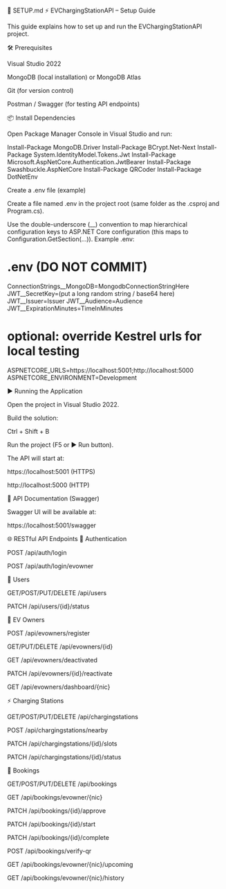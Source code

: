 ﻿📘 SETUP.md
⚡ EVChargingStationAPI – Setup Guide

This guide explains how to set up and run the EVChargingStationAPI project.

🛠️ Prerequisites

Visual Studio 2022

MongoDB
 (local installation) or MongoDB Atlas

Git (for version control)

Postman / Swagger (for testing API endpoints)

📦 Install Dependencies

Open Package Manager Console in Visual Studio and run:

Install-Package MongoDB.Driver
Install-Package BCrypt.Net-Next
Install-Package System.IdentityModel.Tokens.Jwt
Install-Package Microsoft.AspNetCore.Authentication.JwtBearer
Install-Package Swashbuckle.AspNetCore
Install-Package QRCoder
Install-Package DotNetEnv

Create a .env file (example)

Create a file named .env in the project root (same folder as the .csproj and Program.cs).

Use the double-underscore (__) convention to map hierarchical configuration keys to 
ASP.NET Core configuration (this maps to Configuration.GetSection(...)). Example .env:
# .env (DO NOT COMMIT)
ConnectionStrings__MongoDB=MongodbConnectionStringHere
JWT__SecretKey=(put a long random string / base64 here)
JWT__Issuer=Issuer
JWT__Audience=Audience
JWT__ExpirationMinutes=TimeInMinutes
# optional: override Kestrel urls for local testing
ASPNETCORE_URLS=https://localhost:5001;http://localhost:5000
ASPNETCORE_ENVIRONMENT=Development

▶️ Running the Application

Open the project in Visual Studio 2022.

Build the solution:

Ctrl + Shift + B


Run the project (F5 or ▶ Run button).

The API will start at:

https://localhost:5001
 (HTTPS)

http://localhost:5000
 (HTTP)

📖 API Documentation (Swagger)

Swagger UI will be available at:

https://localhost:5001/swagger

🌐 RESTful API Endpoints
🔑 Authentication

POST /api/auth/login

POST /api/auth/login/evowner

👥 Users

GET/POST/PUT/DELETE /api/users

PATCH /api/users/{id}/status

🚗 EV Owners

POST /api/evowners/register

GET/PUT/DELETE /api/evowners/{id}

GET /api/evowners/deactivated

PATCH /api/evowners/{id}/reactivate

GET /api/evowners/dashboard/{nic}

⚡ Charging Stations

GET/POST/PUT/DELETE /api/chargingstations

POST /api/chargingstations/nearby

PATCH /api/chargingstations/{id}/slots

PATCH /api/chargingstations/{id}/status

📅 Bookings

GET/POST/PUT/DELETE /api/bookings

GET /api/bookings/evowner/{nic}

PATCH /api/bookings/{id}/approve

PATCH /api/bookings/{id}/start

PATCH /api/bookings/{id}/complete

POST /api/bookings/verify-qr

GET /api/bookings/evowner/{nic}/upcoming

GET /api/bookings/evowner/{nic}/history